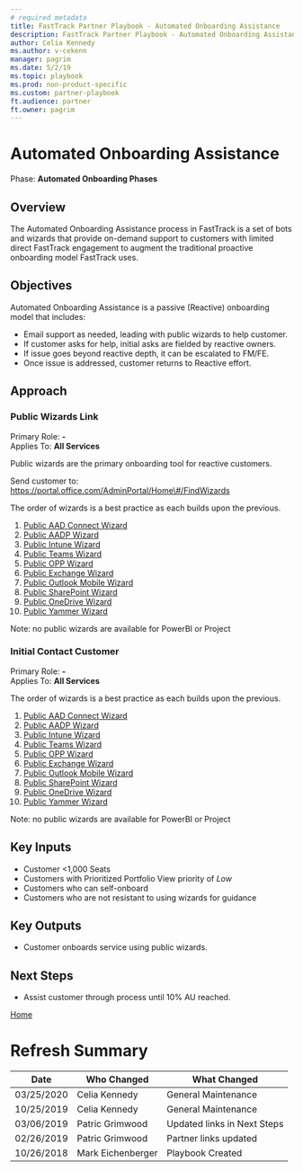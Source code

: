 ```yaml
---  
# required metadata  
title: FastTrack Partner Playbook - Automated Onboarding Assistance
description: FastTrack Partner Playbook - Automated Onboarding Assistance
author: Celia Kennedy
ms.author: v-cekenn
manager: pagrim
ms.date: 5/2/19
ms.topic: playbook
ms.prod: non-product-specific
ms.custom: partner-playbook
ft.audience: partner  
ft.owner: pagrim
---  
```


# Automated Onboarding Assistance

Phase: **Automated Onboarding Phases**

## Overview

The Automated Onboarding Assistance process in FastTrack is a set of bots and wizards that provide on-demand support to customers with limited direct FastTrack engagement to augment the traditional proactive
onboarding model FastTrack uses.

## Objectives

Automated Onboarding Assistance is a passive (Reactive) onboarding model that includes:

  - Email support as needed, leading with public wizards to help customer.
  - If customer asks for help, initial asks are fielded by reactive owners.
  - If issue goes beyond reactive depth, it can be escalated to FM/FE.
  - Once issue is addressed, customer returns to Reactive effort.

## Approach

### Public Wizards Link

Primary Role: **-**  
Applies To: **All Services**

Public wizards are the primary onboarding tool for reactive customers.

Send customer to:
https://portal.office.com/AdminPortal/Home\#/FindWizards

The order of wizards is a best practice as each builds upon the previous.

1.  [Public AAD Connect Wizard](http://aka.ms/aadconnectpwsync)
2.  [Public AADP Wizard](https://aka.ms/azureadpdeploy)
3.  [Public Intune Wizard](https://aka.ms/intuneguidance)
4.  [Public Teams Wizard](http://aka.ms/teamsguidance)
5.  [Public OPP Wizard](http://aka.ms/o365proplusdeploy)
6.  [Public Exchange Wizard](https://aka.ms/office365setup)
7.  [Public Outlook Mobile Wizard](https://aka.ms/officeappguidance)
8.  [Public SharePoint Wizard](http://aka.ms/sharepointonlinedeploy)
9.  [Public OneDrive Wizard](https://aka.ms/od4bguidance)
10. [Public Yammer Wizard](http://aka.ms/yammerdeploy)

Note: no public wizards are available for PowerBI or Project

### Initial Contact Customer

Primary Role: **-**  
Applies To: **All Services**

The order of wizards is a best practice as each builds upon the previous.

1.  [Public AAD Connect Wizard](http://aka.ms/aadconnectpwsync)
2.  [Public AADP Wizard](https://aka.ms/azureadpdeploy)
3.  [Public Intune Wizard](https://aka.ms/intuneguidance)
4.  [Public Teams Wizard](http://aka.ms/teamsguidance)
5.  [Public OPP Wizard](http://aka.ms/o365proplusdeploy)
6.  [Public Exchange Wizard](https://aka.ms/office365setup)
7.  [Public Outlook Mobile Wizard](https://aka.ms/officeappguidance)
8.  [Public SharePoint Wizard](http://aka.ms/sharepointonlinedeploy)
9.  [Public OneDrive Wizard](https://aka.ms/od4bguidance)
10. [Public Yammer Wizard](http://aka.ms/yammerdeploy)

Note: no public wizards are available for PowerBI or Project

## Key Inputs

  - Customer \<1,000 Seats
  - Customers with Prioritized Portfolio View priority of *Low*
  - Customers who can self-onboard
  - Customers who are not resistant to using wizards for guidance

## Key Outputs

  - Customer onboards service using public wizards.

## Next Steps

  - Assist customer through process until 10% AU reached.
  
[Home](http://partner-docs.microsoft.com)

# Refresh Summary

| Date       | Who Changed       | What Changed          |
| ---------- | ----------------- | ----------------      |
| 03/25/2020 | Celia Kennedy   | General Maintenance |
| 10/25/2019 | Celia Kennedy   | General Maintenance |
| 03/06/2019 | Patric Grimwood   | Updated links in Next Steps |
| 02/26/2019 | Patric Grimwood   | Partner links updated |
| 10/26/2018 | Mark Eichenberger | Playbook Created      |